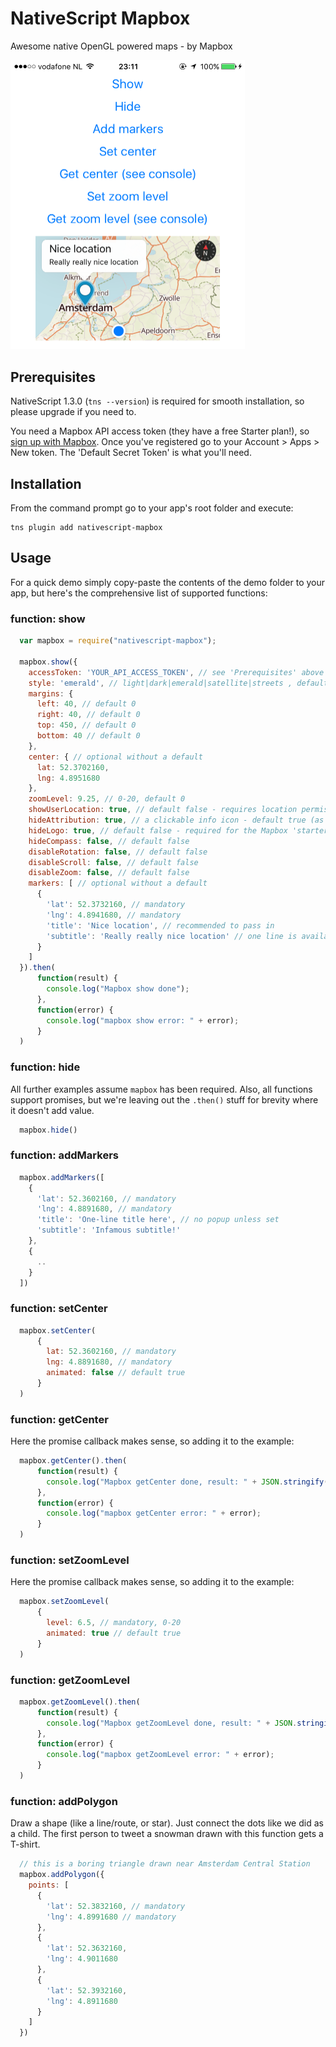 # NativeScript Mapbox

Awesome native OpenGL powered maps - by Mapbox

<img src="screenshots/ios-demoapp.png" width="375px" />

## Prerequisites
NativeScript 1.3.0 (`tns --version`) is required for smooth installation, so please upgrade if you need to.

You need a Mapbox API access token (they have a free Starter plan!), so [sign up with Mapbox](https://www.mapbox.com/signup/).
Once you've registered go to your Account > Apps > New token. The 'Default Secret Token' is what you'll need.

## Installation
From the command prompt go to your app's root folder and execute:
```
tns plugin add nativescript-mapbox
```

## Usage

For a quick demo simply copy-paste the contents of the demo folder to your app, but here's the comprehensive list of supported functions:

### function: show
```js
  var mapbox = require("nativescript-mapbox");

  mapbox.show({
    accessToken: 'YOUR_API_ACCESS_TOKEN', // see 'Prerequisites' above
    style: 'emerald', // light|dark|emerald|satellite|streets , default 'streets'
    margins: {
      left: 40, // default 0
      right: 40, // default 0
      top: 450, // default 0
      bottom: 40 // default 0
    },
    center: { // optional without a default
      lat: 52.3702160,
      lng: 4.8951680
    },
    zoomLevel: 9.25, // 0-20, default 0
    showUserLocation: true, // default false - requires location permissions on Android which you can remove from AndroidManifest.xml if you don't need them
    hideAttribution: true, // a clickable info icon - default true (as it may crash Android when tapped)
    hideLogo: true, // default false - required for the Mapbox 'starter' plan
    hideCompass: false, // default false
    disableRotation: false, // default false
    disableScroll: false, // default false
    disableZoom: false, // default false
    markers: [ // optional without a default
      {
        'lat': 52.3732160, // mandatory
        'lng': 4.8941680, // mandatory
        'title': 'Nice location', // recommended to pass in
        'subtitle': 'Really really nice location' // one line is available on iOS, multiple on Android
      }
    ]
  }).then(
      function(result) {
        console.log("Mapbox show done");
      },
      function(error) {
        console.log("mapbox show error: " + error);
      }
  )
```

### function: hide
All further examples assume `mapbox` has been required.
Also, all functions support promises, but we're leaving out the `.then()` stuff for brevity where it doesn't add value.
```js
  mapbox.hide()
```

### function: addMarkers
```js
  mapbox.addMarkers([
    {
      'lat': 52.3602160, // mandatory
      'lng': 4.8891680, // mandatory
      'title': 'One-line title here', // no popup unless set
      'subtitle': 'Infamous subtitle!'
    },
    {
      ..
    }
  ])
```

### function: setCenter
```js
  mapbox.setCenter(
      {
        lat: 52.3602160, // mandatory
        lng: 4.8891680, // mandatory
        animated: false // default true
      }
  )
```

### function: getCenter
Here the promise callback makes sense, so adding it to the example:
```js
  mapbox.getCenter().then(
      function(result) {
        console.log("Mapbox getCenter done, result: " + JSON.stringify(result));
      },
      function(error) {
        console.log("mapbox getCenter error: " + error);
      }
  )
```

### function: setZoomLevel
Here the promise callback makes sense, so adding it to the example:
```js
  mapbox.setZoomLevel(
      {
        level: 6.5, // mandatory, 0-20
        animated: true // default true
      }
  )
```

### function: getZoomLevel
```js
  mapbox.getZoomLevel().then(
      function(result) {
        console.log("Mapbox getZoomLevel done, result: " + JSON.stringify(result));
      },
      function(error) {
        console.log("mapbox getZoomLevel error: " + error);
      }
  )
```

### function: addPolygon
Draw a shape (like a line/route, or star). Just connect the dots like we did as a child. The first person to tweet a snowman drawn with this function gets a T-shirt.
```js
  // this is a boring triangle drawn near Amsterdam Central Station
  mapbox.addPolygon({
    points: [
      {
        'lat': 52.3832160, // mandatory
        'lng': 4.8991680 // mandatory
      },
      {
        'lat': 52.3632160,
        'lng': 4.9011680
      },
      {
        'lat': 52.3932160,
        'lng': 4.8911680
      }
    ]
  })
```
